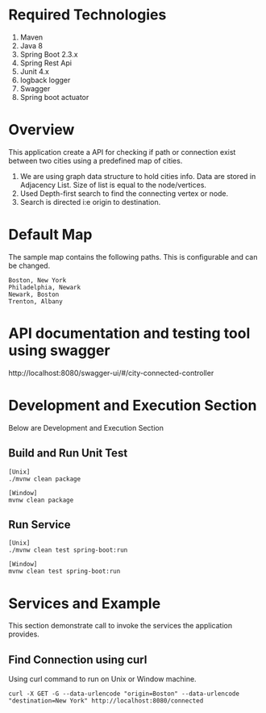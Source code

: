 # Required Technologies
1. Maven
2. Java 8
3. Spring Boot 2.3.x
4. Spring Rest Api
5. Junit 4.x
6. logback logger
7. Swagger
8. Spring boot actuator 



# Overview

This application create a API for checking if path or connection exist between two cities using a predefined map of cities.

1. We are using  graph data structure to hold cities info. Data are stored in Adjacency List. Size of list is equal to the node/vertices.
2. Used Depth-first search to find the connecting vertex or node.
3. Search is directed i:e origin to destination.

# Default Map

The sample map contains the following paths. This is configurable and can be changed.

```
Boston, New York
Philadelphia, Newark
Newark, Boston
Trenton, Albany
```

# API documentation and testing tool using swagger

http://localhost:8080/swagger-ui/#/city-connected-controller


# Development and Execution Section

Below are Development and Execution Section

## Build and Run Unit Test

```
[Unix]
./mvnw clean package 

[Window]
mvnw clean package
```

## Run Service

```
[Unix]
./mvnw clean test spring-boot:run

[Window]
mvnw clean test spring-boot:run

```
# Services and Example

This section demonstrate call to invoke the services the application provides. 

## Find Connection using curl

Using curl command to run on Unix or Window machine. 

```
curl -X GET -G --data-urlencode "origin=Boston" --data-urlencode "destination=New York" http://localhost:8080/connected
```


